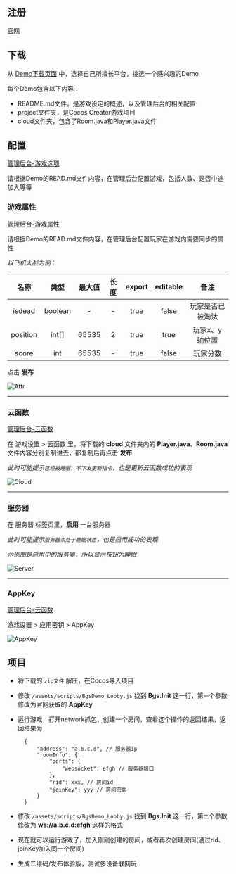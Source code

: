 
## 注册

[官网](https://game.bmob.cn)

## 下载

从 [Demo下载页面](https://game.bmob.cn/download) 中，选择自己所擅长平台，挑选一个感兴趣的Demo
    
每个Demo包含以下内容：

- README.md文件，是游戏设定的概述，以及管理后台的相关配置
- project文件夹，是Cocos Creator游戏项目
- cloud文件夹，包含了Room.java和Player.java文件

## 配置

[管理后台-游戏选项](https://game.bmob.cn/#/game/options)

请根据Demo的READ.md文件内容，在管理后台配置游戏，包括人数、是否中途加入等等

### 游戏属性

[管理后台-游戏属性](https://game.bmob.cn/#/game/attribute)

请根据Demo的READ.md文件内容，在管理后台配置玩家在游戏内需要同步的属性

*以飞机大战为例*：

名称|类型|最大值|长度|export|editable|备注
:--:|:--:|:--:|:--:|:--:|:--:|:--:
isdead|boolean|-|-|true|false|玩家是否已被淘汰
position|int[]|65535|2|true|true|玩家x、y轴位置
score|int|65535|-|true|false|玩家分数

点击 **发布** 

![Attr](https://bmob-cdn-14496.b0.upaiyun.com/2018/04/10/969d75ac40a48def80e1aaab031db534.jpg)

----

### 云函数

[管理后台-云函数](https://game.bmob.cn/#/game/code)

在 游戏设置 > 云函数 里，将下载的 **cloud** 文件夹内的 **Player.java**、**Room.java** 文件内容分别复制进去，都复制后再点击 **发布**

*此时可能提示`已经被睡眠，不下发更新指令`，也是更新云函数成功的表现*


![Cloud](https://bmob-cdn-14496.b0.upaiyun.com/2018/04/10/f052c8d34011d16c8095bcf9cc6af519.jpg)

----

### 服务器

在 服务器 标签页里，**启用** 一台服务器

*此时可能提示`服务器未处于睡眠状态`，也是启用成功的表现*

*示例图是启用中的服务器，所以显示按钮为睡眠*

![Server](https://bmob-cdn-14496.b0.upaiyun.com/2018/04/10/e94ef77840c4c89380026a27ed36d695.jpg)

----

### AppKey

[管理后台-云函数](https://game.bmob.cn/#/game/key)

游戏设置 > 应用密钥 > AppKey

![AppKey](https://bmob-cdn-14496.b0.upaiyun.com/2018/04/10/9e583f0140450b708063a0f598bdc99c.jpg)

## 项目

- 将下载的 `zip文件` 解压，在Cocos导入项目
- 修改 `/assets/scripts/BgsDemo_Lobby.js` 找到 **Bgs.Init** 这一行，第`一`个参数修改为官网获取的 **AppKey**
- 运行游戏，打开network抓包，创建一个房间，查看这个操作的返回结果，返回结果为

        {
            "address": "a.b.c.d", // 服务器ip
            "roomInfo": {
                "ports": {
                    "websocket": efgh // 服务器端口
                },
                "rid": xxx, // 房间id
                "joinKey": yyy // 房间密匙
            }
        }
- 修改 `/assets/scripts/BgsDemo_Lobby.js` 找到 **Bgs.Init** 这一行，第`二`个参数修改为 **ws://a.b.c.d:efgh**  这样的格式
- 现在就可以运行游戏了，加入刚刚创建的房间，或者再次创建房间(通过rid、joinKey加入同一个房间)
- 生成二维码/发布体验版，测试多设备联网玩


